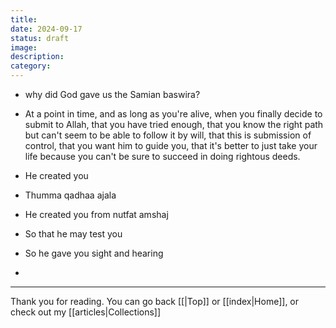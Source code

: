 ```yaml
---
title: 
date: 2024-09-17
status: draft
image: 
description: 
category:
---
```


* why did God gave us the Samian baswira?

* At a point in time, and as long as you're alive, when you finally decide to submit to Allah, that you have tried enough, that you know the right path but can't seem to be able to follow it by will, that this is submission of control, that you want him to guide you, that it's better to just take your life because you can't be sure to succeed in doing rightous deeds.

* He created you
* Thumma qadhaa ajala
* He created you from nutfat amshaj
* So that he may test you
* So he gave you sight and hearing
* 

















---
Thank you for reading. You can go back [[|Top]] or [[index|Home]], or check out my [[articles|Collections]]